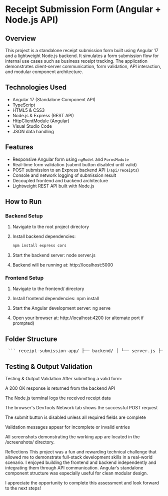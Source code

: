 # Receipt Submission Form (Angular + Node.js API)

## Overview
This project is a standalone receipt submission form built using Angular 17 and a lightweight Node.js backend. It simulates a form submission flow for internal use cases such as business receipt tracking. The application demonstrates client-server communication, form validation, API interaction, and modular component architecture.

## Technologies Used
- Angular 17 (Standalone Component API)
- TypeScript
- HTML5 & CSS3
- Node.js & Express (REST API)
- HttpClientModule (Angular)
- Visual Studio Code
- JSON data handling

## Features
- Responsive Angular form using `ngModel` and `FormsModule`
- Real-time form validation (submit button disabled until valid)
- POST submission to an Express backend API (`/api/receipts`)
- Console and network logging of submission result
- Decoupled frontend and backend architecture
- Lightweight REST API built with Node.js

## How to Run

### Backend Setup
1. Navigate to the root project directory
2. Install backend dependencies:
   ```bash
   npm install express cors
   
3. Start the backend server:
   node server.js

4. Backend will be running at: http://localhost:5000

### Frontend Setup
1. Navigate to the frontend/ directory

2. Install frontend dependencies:
   npm install

3. Start the Angular development server:
   ng serve

4. Open your browser at: http://localhost:4200 (or alternate port if prompted)

## Folder Structure

<pre> ``` receipt-submission-app/ ├── backend/ │ └── server.js ├── frontend/ │ ├── src/ │ ├── angular.json │ └── package.json ├── screenshots/ │ ├── 01-form-empty.png │ ├── 02-form-filled.png │ ├── 03-network-success.png │ ├── 04-terminal-log.png │ └── 05-form-validation.png ├── .gitignore └── README.md ``` </pre>


## Testing & Output Validation

Testing & Output Validation
After submitting a valid form:

A 200 OK response is returned from the backend API

The Node.js terminal logs the received receipt data

The browser's DevTools Network tab shows the successful POST request

The submit button is disabled unless all required fields are complete

Validation messages appear for incomplete or invalid entries

All screenshots demonstrating the working app are located in the /screenshots/ directory.

Reflections
This project was a fun and rewarding technical challenge that allowed me to demonstrate full-stack development skills in a real-world scenario. I enjoyed building the frontend and backend independently and integrating them through API communication. Angular’s standalone component structure was especially useful for clean modular design.

I appreciate the opportunity to complete this assessment and look forward to the next steps!

